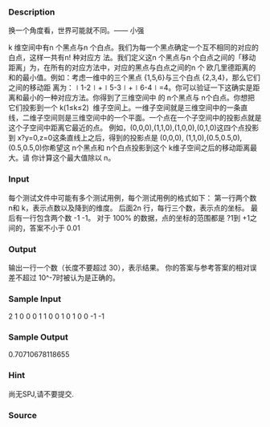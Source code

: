 
### Description
换一个角度看，世界可能就不同。—— 小强

k 维空间中有n 个黑点与n 个白点。我们为每一个黑点确定一个互不相同的对应的白点，这样一共有n! 种对应方
法。我们定义这n 个黑点与n 个白点之间的「移动距离」为，在所有的对应方法中，对应的黑点与白点之间的n 个
欧几里德距离的和的最小值。例如：考虑一维中的三个黑点 {1,5,6}与三个白点 {2,3,4}，那么它们之间的移动距
离为：∣1-2∣+∣5-3∣+∣6-4∣=4。你可以验证一下这确实是距离和最小的一种对应方法。你得到了三维空间中
的 n个黑点与 n个白点。你想把它们投影到一个 k(1≤k≤2)  维子空间上。一维子空间就是三维空间中的一条直
线，二维子空间则是三维空间中的一个平面。一个点在一个子空间中的投影点就是这个子空间中距离它最近的点。
例如，(0,0,0),(1,1,0),(1,0,0),(0,1,0)这四个点投影到 x?y=0,z=0这条直线上之后，得到的投影点是 (0,0,0),
(1,1,0),(0.5,0.5,0),(0.5,0.5,0)你希望这 n个黑点和 n个白点投影到这个 k维子空间之后的移动距离最大。请
你计算这个最大值除以 n。


### Input
每个测试文件中可能有多个测试用例，每个测试用例的格式如下：
第一行两个数 n和 k，表示点数以及降到的维度。
后面2n 行，每行三个数，表示点的坐标。
最后有一行包含两个数 -1 -1。
对于 100% 的数据，点的坐标的范围都是 ?1到 +1之间的，答案不小于 0.01
### Output
输出一行一个数（长度不要超过 30），表示结果。
你的答案与参考答案的相对误差不超过 10^-7时被认为是正确的。
### Sample Input
2 1
0 0 0
1 1 0
0 1 0
1 0 0
-1 -1
### Sample Output
0.70710678118655

### Hint
尚无SPJ,请不要提交.
### Source
